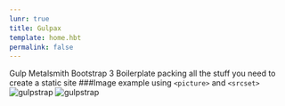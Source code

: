 ```yaml
---
lunr: true
title: Gulpax
template: home.hbt
permalink: false
---
```

Gulp Metalsmith Bootstrap 3 Boilerplate packing all the stuff you need to create a static site
###Image example using ```<picture>``` and ```<srcset>```
		<picture>
		<img src="images/gulpstrap.jpg"
     srcset="gulpstrap.jpg 1200w, gulpstrap-medium.jpg 640w, gulpstrap-small.jpg 320w"
     sizes="100vw"
     alt="gulpstrap" />
     </picture>
<picture>
<img class="img-responsive" src="images/gulpstrap.jpg"
     srcset="images/gulpstrap.jpg 1200w, gulpstrap-medium.jpg 640w, gulpstrap-small.jpg 320w"
     sizes="100vw"
     alt="gulpstrap" />
</picture>
